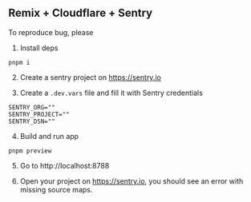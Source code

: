 ## Remix + Cloudflare + Sentry

To reproduce bug, please

1. Install deps

```
pnpm i
```

2. Create a sentry project on https://sentry.io

3. Create a `.dev.vars` file and fill it with Sentry credentials

```
SENTRY_ORG=""
SENTRY_PROJECT=""
SENTRY_DSN=""
```

4. Build and run app

```
pnpm preview
```

5. Go to http://localhost:8788

6. Open your project on https://sentry.io, you should see an error with missing source maps.

